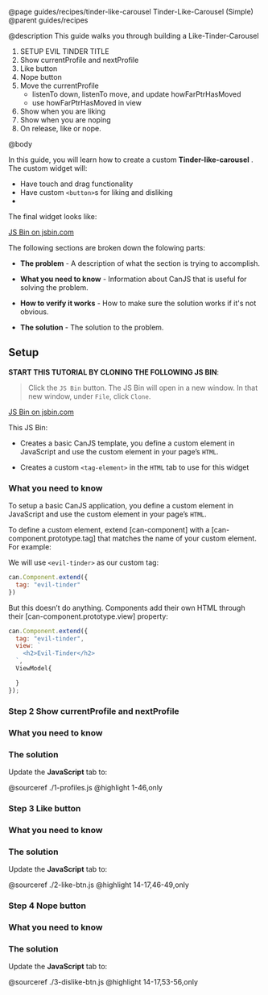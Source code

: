 @page guides/recipes/tinder-like-carousel Tinder-Like-Carousel (Simple)
@parent guides/recipes

@description This guide walks you through building a Like-Tinder-Carousel

1.  SETUP EVIL TINDER TITLE
2.  Show currentProfile and nextProfile
3.  Like button
4.  Nope button
5.  Move the currentProfile
       - listenTo down, listenTo move, and update howFarPtrHasMoved
       - use howFarPtrHasMoved in view
6.  Show when you are liking
7.  Show when you are noping
8.  On release, like or nope.

@body



In this guide, you will learn how to create a custom __Tinder-like-carousel__  .
The custom widget will:

- Have touch and drag functionality
- Have custom `<button>`s for liking and disliking  
-

The final widget looks like:

<a class="jsbin-embed" href="http://jsbin.com/pacekeb/22/embed?html,js,output">JS Bin on jsbin.com</a><script src="http://static.jsbin.com/js/embed.min.js?4.1.4"></script>


The following sections are broken down the folowing parts:

- __The problem__ - A description of what the section is trying to accomplish.

- __What you need to know__ - Information about CanJS that is useful for solving the problem.
- __How to verify it works__ - How to make sure the solution works if it's not obvious.
- __The solution__ - The solution to the problem.

## Setup ##

__START THIS TUTORIAL BY CLONING THE FOLLOWING JS BIN__:

> Click the `JS Bin` button.  The JS Bin will open in a new window. In that new window, under `File`, click `Clone`.

<a class="jsbin-embed" href="http://jsbin.com/dutacah/embed?html,js,output">JS Bin on jsbin.com</a><script src="http://static.jsbin.com/js/embed.min.js?4.1.4"></script>

This JS Bin:

- Creates a basic CanJS template, you define a custom element in JavaScript and use the custom element in your page’s `HTML`.

- Creates a custom `<tag-element>` in the `HTML` tab to use for this widget

### What you need to know

To setup a basic CanJS application, you define a custom element in JavaScript and
use the custom element in your page’s `HTML`.

To define a custom element, extend [can-component] with a [can-component.prototype.tag]
that matches the name of your custom element.  For example:

We will use `<evil-tinder>` as our custom tag:

```js
can.Component.extend({
  tag: "evil-tinder"
})
```
But this doesn’t do anything.  Components add their own HTML through their [can-component.prototype.view]
property:

```js
can.Component.extend({
  tag: "evil-tinder",
  view: `
    <h2>Evil-Tinder</h2>
  `,
  ViewModel{

  }
});
```

### Step 2 Show currentProfile and nextProfile




### What you need to know






### The solution

Update the __JavaScript__ tab to:

@sourceref ./1-profiles.js
@highlight 1-46,only


### Step 3 Like button




### What you need to know






### The solution

Update the __JavaScript__ tab to:

@sourceref ./2-like-btn.js
@highlight 14-17,46-49,only




### Step 4 Nope button




### What you need to know






### The solution

Update the __JavaScript__ tab to:

@sourceref ./3-dislike-btn.js
@highlight 14-17,53-56,only
